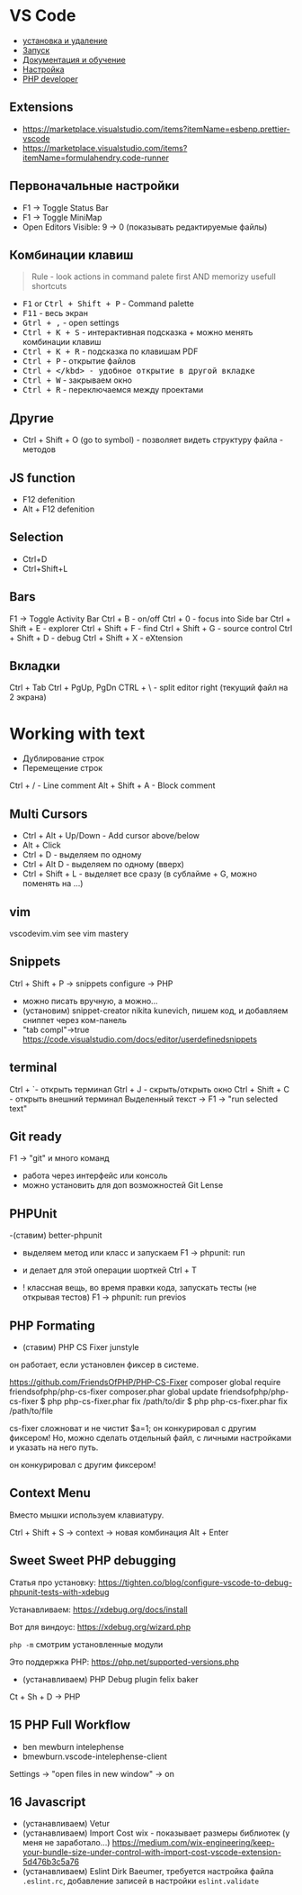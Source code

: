 # VS Code

- [установка и удаление](installation.md)
- [Запуск](start.md)
- [Документация и обучение](userguide.md)
- [Настройка](settings.md)
- [PHP developer](php.md)

## Extensions
- https://marketplace.visualstudio.com/items?itemName=esbenp.prettier-vscode
- https://marketplace.visualstudio.com/items?itemName=formulahendry.code-runner

## Первоначальные настройки

- F1 -> Toggle Status Bar
- F1 -> Toggle MiniMap
- Open Editors Visible: 9 -> 0 (показывать редактируемые файлы)

## Комбинации клавиш

>Rule - look actions in command palete first AND memorizy usefull shortcuts

- <kbd>F1</kbd> or <kbd>Ctrl + Shift + P</kbd> - Command palette
- <kbd>F11</kbd> - весь экран
- <kbd>Gtrl + ,</kbd> - open settings
- <kbd>Ctrl + K + S</kbd> - интерактивная подсказка + можно менять комбинации клавиш
- <kbd>Ctrl + K + R</kbd> - подсказка по клавишам PDF
- <kbd>Ctrl + P</kbd> - открытие файлов
- <kbd>Ctrl + \</kbd> - удобное открытие в другой вкладке
- <kbd>Ctrl + W</kbd> - закрываем окно
- <kbd>Ctrl + R</kbd> - переключаемся между проектами

## Другие
- Ctrl + Shift + O (go to symbol) - позволяет видеть структуру файла - методов

## JS function
- F12 defenition
- Alt + F12 defenition

## Selection
- Ctrl+D
- Ctrl+Shift+L

## Bars
F1 -> Toggle Activity Bar
Ctrl + B - on/off
Ctrl + 0 - focus into Side bar
Ctrl + Shift + E - explorer
Ctrl + Shift + F - find
Ctrl + Shift + G - source control
Ctrl + Shift + D - debug
Ctrl + Shift + X - eXtension

## Вкладки

Ctrl + Tab
Ctrl + PgUp, PgDn
CTRL + \ - split editor right (текущий файл на 2 экрана)

# Working with text

- Дублирование строк
- Перемещение строк

Ctrl + / - Line comment
Alt + Shift + A - Block comment

## Multi Cursors

- Ctrl + Alt + Up/Down - Add cursor above/below
- Alt + Click
- Ctrl + D - выделяем по одному
- Ctrl + Alt D - выделяем по одному (вверх)
- Ctrl + Shift + L - выделяет все сразу (в сублайме + G, можно поменять на ...)

## vim

vscodevim.vim
see vim mastery

## Snippets

Ctrl + Shift + P -> snippets configure -> PHP

- можно писать вручную, а можно...
- (установим) snippet-creator nikita kunevich, пишем код, и добавляем сниппет через ком-панель
- "tab compl"->true
  https://code.visualstudio.com/docs/editor/userdefinedsnippets

## terminal

Ctrl + `- открыть терминал
Gtrl + J - скрыть/открыть окно
Ctrl + Shift + C - открыть внешний терминал
Выделенный текст -> F1 -> "run selected text"

## Git ready

F1 -> "git" и много команд

- работа через интерфейс или консоль
- можно установить для доп возможностей Git Lense

## PHPUnit

-(ставим) better-phpunit

- выделяем метод или класс и запускаем F1 -> phpunit: run
- и делает для этой операции шорткей Ctrl + T

- ! классная вещь, во время правки кода, запускать тесты (не открывая тестов) F1 -> phpunit: run previos

## PHP Formating

- (ставим) PHP CS Fixer junstyle

он работает, если установлен фиксер в системе.

https://github.com/FriendsOfPHP/PHP-CS-Fixer
composer global require friendsofphp/php-cs-fixer
composer.phar global update friendsofphp/php-cs-fixer
$ php php-cs-fixer.phar fix /path/to/dir
$ php php-cs-fixer.phar fix /path/to/file

cs-fixer сложноват и не чистит $a=1;
он конкурировал с другим фиксером!
Но, можно сделать отдельный файл, с личными настройками и указать на него путь.

он конкурировал с другим фиксером!

## Context Menu

Вместо мышки используем клавиатуру.

Ctrl + Shift + S -> context -> новая комбинация Alt + Enter

## Sweet Sweet PHP debugging

Статья про установку:
https://tighten.co/blog/configure-vscode-to-debug-phpunit-tests-with-xdebug

Устанавливаем:
https://xdebug.org/docs/install

Вот для виндоус:
https://xdebug.org/wizard.php

`php -m` смотрим установленные модули

Это поддержка PHP:
https://php.net/supported-versions.php

- (устанавливаем) PHP Debug plugin felix baker

Ct + Sh + D -> PHP

## 15 PHP Full Workflow

- ben mewburn intelephense
- bmewburn.vscode-intelephense-client

Settings -> "open files in new window" -> on

## 16 Javascript

- (устанавливаем) Vetur
- (устанавливаем) Import Cost wix - показывает размеры библиотек (у меня не заработало...)
https://medium.com/wix-engineering/keep-your-bundle-size-under-control-with-import-cost-vscode-extension-5d476b3c5a76
- (устанавливаем) Eslint Dirk Baeumer, требуется настройка файла `.eslint.rc`, добавление записей в настройки `eslint.validate`
